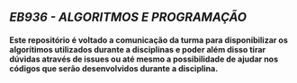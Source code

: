 ## *EB936 - ALGORITMOS E PROGRAMAÇÃO*
#### Este repositório é voltado a comunicação da turma para disponibilizar os algorítimos utilizados durante a disciplinas e poder além disso tirar dúvidas através de issues ou até mesmo a possibilidade de ajudar nos códigos que serão desenvolvidos durante a disciplina.